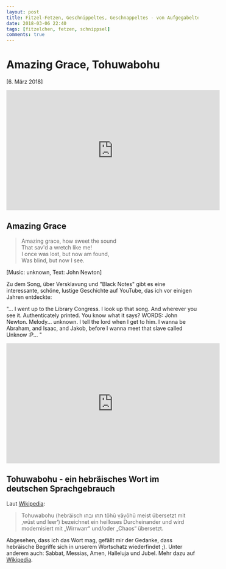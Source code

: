 ```yaml
---
layout: post
title: Fitzel-Fetzen, Geschnippeltes, Geschnappeltes - von Aufgegabeltem, über Aufgeschnapptem, zu Eingefangenem
date: 2018-03-06 22:40
tags: [fitzelchen, fetzen, schnippsel]
comments: true
---
```

# Amazing Grace, Tohuwabohu
[6. März 2018]
<iframe width="560" height="315" src="https://www.youtube.com/embed/CDdvReNKKuk?start=50" frameborder="0" allow="autoplay; encrypted-media" allowfullscreen></iframe>

## Amazing Grace

>Amazing grace, how sweet the sound<br>
>That sav'd a wretch like me!<br>
>I once was lost, but now am found,<br>
>Was blind, but now I see.<br>

[Music: unknown, Text: John Newton]

Zu dem Song, über Versklavung und "Black Notes" gibt es eine interessante, schöne, lustige Geschichte auf YouTube, das ich vor einigen Jahren entdeckte:

"... I went up to the Library Congress. I look up that song. And wherever you see it. Authenticately printed. You know what it says? WORDS: John Newton. Melody... unknown. I tell the lord when I get to him. I wanna be Abraham, and Isaac, and Jakob, before I wanna meet that slave called Unknow :P...  "
<iframe width="560" height="315" src="https://www.youtube.com/embed/qNuQbJst4Lk" frameborder="0" allow="autoplay; encrypted-media" allowfullscreen></iframe>

## Tohuwabohu - ein hebräisches Wort im deutschen Sprachgebrauch

Laut [Wikipedia](https://de.wikipedia.org/wiki/Tohuwabohu):

> Tohuwabohu (hebräisch תהו ובהו tōhū ṿāṿōhū meist übersetzt mit ‚wüst und leer‘) bezeichnet ein heilloses Durcheinander und wird modernisiert mit „Wirrwarr“ und/oder „Chaos“ übersetzt.

Abgesehen, dass ich das Wort mag, gefällt mir der Gedanke, dass hebräische Begriffe sich in unserem Wortschatz wiederfindet ;). Unter anderem auch: Sabbat, Messias, Amen, Halleluja und Jubel. Mehr dazu auf [Wikipedia](https://de.wikipedia.org/wiki/Liste_deutscher_Wörter_aus_dem_Hebräischen_und_Jiddischen).
